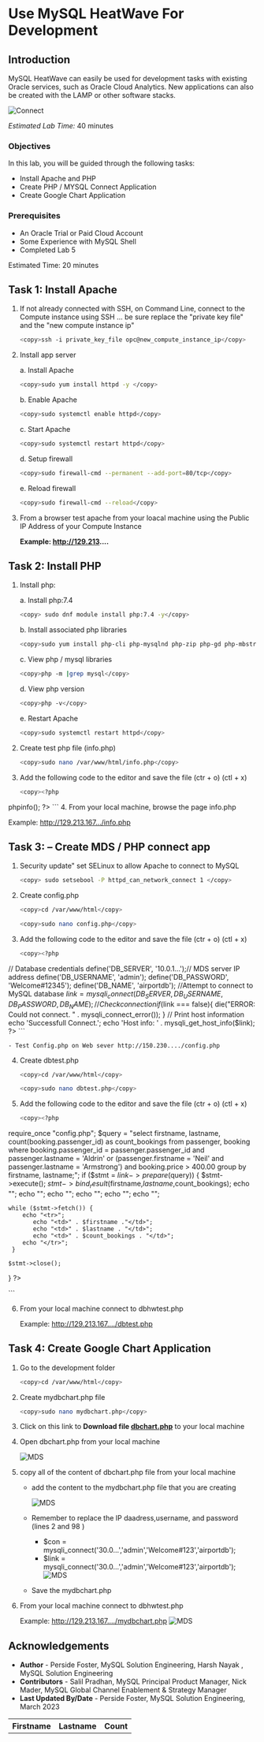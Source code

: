# Use MySQL HeatWave For Development  

## Introduction

MySQL HeatWave can easily be used for development tasks with existing Oracle services, such as Oracle Cloud Analytics. New applications can also be created with the LAMP or other software stacks.

![Connect](./images/architecture-oac-heatwave.png " ")

_Estimated Lab Time:_ 40 minutes

### Objectives

In this lab, you will be guided through the following tasks:

- Install Apache and PHP
- Create PHP / MYSQL Connect Application
- Create Google Chart Application

### Prerequisites

- An Oracle Trial or Paid Cloud Account
- Some Experience with MySQL Shell
- Completed Lab 5



Estimated Time: 20 minutes

## Task 1: Install Apache

1. If not already connected with SSH, on Command Line, connect to the Compute instance using SSH ... be sure replace the  "private key file"  and the "new compute instance ip"

     ```bash
    <copy>ssh -i private_key_file opc@new_compute_instance_ip</copy>
     ```

2.	Install app server

    a. Install Apache
    
    ```bash
    <copy>sudo yum install httpd -y </copy>
    ```
    b. Enable Apache

    ```bash
    <copy>sudo systemctl enable httpd</copy>
    ```
    c. Start Apache

    ```bash
    <copy>sudo systemctl restart httpd</copy>
    ```
    d. Setup firewall

    ```bash
    <copy>sudo firewall-cmd --permanent --add-port=80/tcp</copy>
    ```
    
    e. Reload firewall

    ```bash
    <copy>sudo firewall-cmd --reload</copy>
    ```

3.	From a browser test apache from your loacal machine using the Public IP Address of your Compute Instance

    **Example: http://129.213....**

## Task 2: Install PHP

1.	Install php:

    a. Install php:7.4

    ```bash
    <copy> sudo dnf module install php:7.4 -y</copy>
    ```
     
    b. Install associated php libraries

    ```bash
    <copy>sudo yum install php-cli php-mysqlnd php-zip php-gd php-mbstring php-xml php-json -y</copy>
    ```

    c. View  php / mysql libraries

    ```bash
    <copy>php -m |grep mysql</copy>
    ```
    d. View php version

    ```bash
    <copy>php -v</copy>
    ```
    e. Restart Apache

    ```bash
    <copy>sudo systemctl restart httpd</copy>
    ```

2.	Create test php file (info.php)

    ```bash
    <copy>sudo nano /var/www/html/info.php</copy>
    ```
3. Add the following code to the editor and save the file (ctr + o) (ctl + x)

    ```bash
    <copy><?php
phpinfo();
?></copy>
    ```
4. From your local machine, browse the page info.php

   Example: http://129.213.167.../info.php

## Task 3: – Create MDS / PHP connect app

1. Security update"   set SELinux to allow Apache to connect to MySQL

    ```bash
    <copy> sudo setsebool -P httpd_can_network_connect 1 </copy>
    ```

2.	Create config.php

    ```bash
    <copy>cd /var/www/html</copy>
    ```

    ```bash
    <copy>sudo nano config.php</copy>
    ```
3. Add the following code to the editor and save the file (ctr + o) (ctl + x)

    ```bash
    <copy><?php
// Database credentials
define('DB_SERVER', '10.0.1...');// MDS server IP address
define('DB_USERNAME', 'admin');
define('DB_PASSWORD', 'Welcome#12345');
define('DB_NAME', 'airportdb');
//Attempt to connect to MySQL database
$link = mysqli_connect(DB_SERVER, DB_USERNAME, DB_PASSWORD, DB_NAME);
// Check connection
if($link === false){
    die("ERROR: Could not connect. " . mysqli_connect_error());
}
// Print host information
echo 'Successfull Connect.';
echo 'Host info: ' . mysqli_get_host_info($link);
?>
</copy>
    ```

    - Test Config.php on Web sever http://150.230..../config.php

4.	Create dbtest.php

    ```bash
    <copy>cd /var/www/html</copy>
    ```

    ```bash
    <copy>sudo nano dbtest.php</copy>
    ```

5. Add the following code to the editor and save the file (ctr + o) (ctl + x)

    ```bash
    <copy><?php
require_once "config.php";
$query = "select firstname, lastname, count(booking.passenger_id) as count_bookings from passenger, booking
where booking.passenger_id = passenger.passenger_id
and passenger.lastname = 'Aldrin' or (passenger.firstname = 'Neil' and passenger.lastname = 'Armstrong')
and booking.price > 400.00 group by firstname, lastname;";
if ($stmt = $link->prepare($query)) {
   $stmt->execute();
   $stmt->bind_result($firstname,$lastname,$count_bookings);
   echo "<table>";
        echo "<tr>";
        echo "<th>Firstname</th>";
        echo "<th>Lastname</th>";
        echo "<th>Count</th>";
    echo "</tr>";

    while ($stmt->fetch()) {
        echo "<tr>";
           echo "<td>" . $firstname ."</td>";
           echo "<td>" . $lastname . "</td>";
           echo "<td>" . $count_bookings . "</td>";
        echo "</tr>";
     }

    $stmt->close();
}
?>

</copy>
    ```

6. From your local  machine connect to dbhwtest.php

    Example: http://129.213.167..../dbtest.php  

## Task 4: Create Google Chart Application

1. Go to the development folder

    ```bash
    <copy>cd /var/www/html</copy>
    ```
2. Create mydbchart.php file

    ```bash
    <copy>sudo nano mydbchart.php</copy>
    ```
3. Click on this link to **Download file [dbchart.php](files/dbchart.php)**  to your local machine
4. Open dbchart.php from your local machine

    ![MDS](./images/dbchart-open.png " ")

5. copy all of the content of dbchart.php file from your local machine
    - add the content to the mydbchart.php file that you are  creating

        ![MDS](./images/dbchart-select-all.png " ")
    - Remember to replace the IP daadress,username, and password (lines 2 and 98 )
        - $con = mysqli_connect('30.0...','admin','Welcome#123','airportdb');
        - $link = mysqli_connect('30.0...','admin','Welcome#123','airportdb');
        ![MDS](./images/dbchart-copied.png " ")
    - Save the mydbchart.php 


6.	From your local  machine connect to dbhwtest.php

    Example: http://129.213.167..../mydbchart.php
    ![MDS](./images/mydbchart-out.png " ")

## Acknowledgements
* **Author** - Perside Foster, MySQL Solution Engineering, Harsh Nayak , MySQL Solution Engineering 
* **Contributors** - Salil Pradhan, MySQL Principal Product Manager,  Nick Mader, MySQL Global Channel Enablement & Strategy Manager
* **Last Updated By/Date** - Perside Foster, MySQL Solution Engineering, March 2023